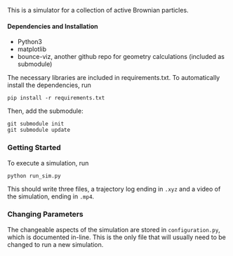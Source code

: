 This is a simulator for a collection of active Brownian particles.

#### Dependencies and Installation

- Python3 
- matplotlib
- bounce-viz, another github repo for geometry calculations (included as
submodule)

The necessary libraries are included in requirements.txt. To automatically
install the dependencies, run

```
pip install -r requirements.txt
```

Then, add the submodule:

```
git submodule init
git submodule update
```

### Getting Started


To execute a simulation, run

```
python run_sim.py
```

This should write three files, a trajectory log ending in `.xyz` 
and a video of the simulation, ending in `.mp4`.

### Changing Parameters

The changeable aspects of the simulation are stored in `configuration.py`, which
is documented in-line. This is the only file that will usually need to be
changed to run a new simulation.
